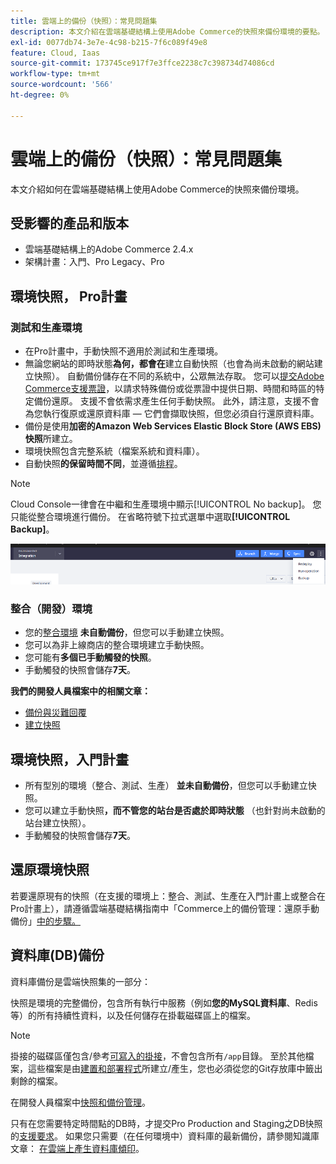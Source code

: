 ```yaml
---
title: 雲端上的備份（快照）：常見問題集
description: 本文介紹在雲端基礎結構上使用Adobe Commerce的快照來備份環境的要點。
exl-id: 0077db74-3e7e-4c98-b215-7f6c089f49e8
feature: Cloud, Iaas
source-git-commit: 173745ce917f7e3ffce2238c7c398734d74086cd
workflow-type: tm+mt
source-wordcount: '566'
ht-degree: 0%

---
```


# 雲端上的備份（快照）：常見問題集

本文介紹如何在雲端基礎結構上使用Adobe Commerce的快照來備份環境。

## 受影響的產品和版本

* 雲端基礎結構上的Adobe Commerce 2.4.x
* 架構計畫：入門、Pro Legacy、Pro

## 環境快照， Pro計畫

### 測試和生產環境

* 在Pro計畫中，手動快照不適用於測試和生產環境。
* 無論您網站的即時狀態&#x200B;**為何，都會在**&#x200B;建立自動快照（也會為尚未啟動的網站建立快照）。 自動備份儲存在不同的系統中，公眾無法存取。
您可以[提交Adobe Commerce支援票證](/help/help-center-guide/help-center/magento-help-center-user-guide.md)，以請求特殊備份或從票證中提供日期、時間和時區的特定備份還原。 支援不會依需求產生任何手動快照。
此外，請注意，支援不會為您執行復原或還原資料庫 — 它們會擷取快照，但您必須自行還原資料庫。
* 備份是使用&#x200B;**加密的Amazon Web Services Elastic Block Store (AWS EBS)快照**&#x200B;所建立。
* 環境快照包含完整系統（檔案系統和資料庫）。
* 自動快照&#x200B;**的保留時間不同**，並遵循[排程](https://experienceleague.adobe.com/en/docs/commerce-on-cloud/user-guide/architecture/pro-architecture#backup-and-disaster-recovery)。

>[!NOTE]
>
>Cloud Console一律會在中繼和生產環境中顯示[!UICONTROL No backup]。 您只能從整合環境進行備份。 在省略符號下拉式選單中選取&#x200B;**[!UICONTROL Backup]**。
>
>![cloud_console_backup.png](assets/cloud_console_backup.png)

### 整合（開發）環境

* 您的[整合環境](/help/announcements/adobe-commerce-announcements/integration-environment-enhancement-request-pro-and-starter.md) **未自動備份**，但您可以手動建立快照&#x200B;**&#x200B;**。
* 您可以為非上線商店的整合環境建立手動快照。
* 您可能有&#x200B;**多個已手動觸發的快照**。
* 手動觸發的快照會儲存&#x200B;**7天**。

**我們的開發人員檔案中的相關文章：**

* [備份與災難回覆](https://experienceleague.adobe.com/en/docs/commerce-on-cloud/user-guide/architecture/pro-architecture#backup-and-disaster-recovery)
* [建立快照](https://experienceleague.adobe.com/en/docs/commerce-on-cloud/user-guide/develop/storage/snapshots)

## 環境快照，入門計畫

* 所有型別的環境（整合、測試、生產） **並未自動備份**，但您可以手動建立快照。
* 您可以建立手動快照&#x200B;**，而不管您的站台是否處於即時狀態** （也針對尚未啟動的站台建立快照）。
* 手動觸發的快照會儲存&#x200B;**7天**。

## 還原環境快照

若要還原現有的快照（在支援的環境上：整合、測試、生產在入門計畫上或整合在Pro計畫上），請遵循雲端基礎結構指南中「Commerce上的備份管理：還原手動備份」[中的步驟。](https://experienceleague.adobe.com/en/docs/commerce-cloud-service/user-guide/develop/storage/snapshots#restore-a-manual-backup)

## 資料庫(DB)備份

資料庫備份是雲端快照集的一部分：

快照是環境的完整備份，包含所有執行中服務（例如&#x200B;**您的MySQL資料庫**、Redis等）的所有持續性資料，以及任何儲存在掛載磁碟區上的檔案。

>[!NOTE]
>
>掛接的磁碟區僅包含/參考[可寫入的掛接](https://experienceleague.adobe.com/en/docs/commerce-on-cloud/user-guide/configure/app/properties/properties#mounts)，不會包含所有`/app`目錄。 至於其他檔案，這些檔案是由[建置和部署程式](https://experienceleague.adobe.com/en/docs/commerce-on-cloud/user-guide/architecture/pro-develop-deploy-workflow#deployment-workflow)所建立/產生，您也必須從您的Git存放庫中籤出剩餘的檔案。

在開發人員檔案中[快照和備份管理](https://experienceleague.adobe.com/en/docs/commerce-on-cloud/user-guide/develop/storage/snapshots)。

只有在您需要特定時間點的DB時，才提交Pro Production and Staging之DB快照的[支援要求](/help/help-center-guide/help-center/magento-help-center-user-guide.md)。 如果您只需要（在任何環境中）資料庫的最新備份，請參閱知識庫文章： [在雲端上產生資料庫傾印](/help/how-to/general/create-database-dump-on-cloud.md)。

